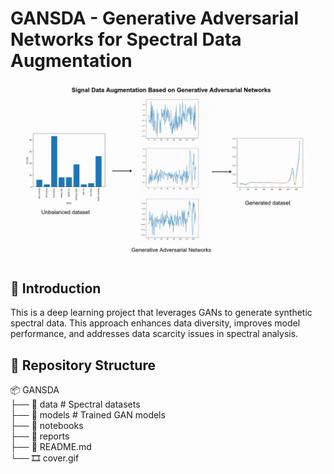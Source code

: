 # GANSDA - Generative Adversarial Networks for Spectral Data Augmentation

![Cover](cover.gif)

## 🚀 Introduction
This is a deep learning project that leverages GANs to generate synthetic spectral data. This approach enhances data diversity, improves model performance, and addresses data scarcity issues in spectral analysis.

## 📂 Repository Structure
📦 GANSDA   
├── 📁 data # Spectral datasets  
├── 📁 models # Trained GAN models  
├── 📁 notebooks   
├── 📁 reports   
├── 📝 README.md   
└── 🎞️ cover.gif  

